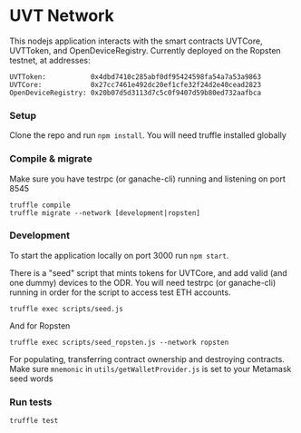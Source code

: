 # UVT Network
This nodejs application interacts with the smart contracts UVTCore, UVTToken,
and OpenDeviceRegistry. Currently deployed on the Ropsten testnet, at addresses:
```
UVTToken:           0x4dbd7410c285abf0df95424598fa54a7a53a9863
UVTCore:            0x27cc7461e492dc20ef1cfe32f24d2e40cead2823
OpenDeviceRegistry: 0x20b07d5d3113d7c5c0f9407d59b80ed732aafbca
```

### Setup
Clone the repo and run `npm install`. You will need truffle installed globally

### Compile & migrate
Make sure you have testrpc (or ganache-cli) running and listening on port 8545
```
truffle compile
truffle migrate --network [development|ropsten]
```

### Development
To start the application locally on port 3000 run `npm start`.

There is a "seed" script that mints tokens for UVTCore, and add valid (and one dummy)
devices to the ODR. You will need testrpc (or ganache-cli) running
in order for the script to access test ETH accounts.
```
truffle exec scripts/seed.js
```

And for Ropsten
```
truffle exec scripts/seed_ropsten.js --network ropsten
```

For populating, transferring contract ownership and destroying contracts. Make
sure `mnemonic` in `utils/getWalletProvider.js` is set to your Metamask seed words

### Run tests
```
truffle test
```
